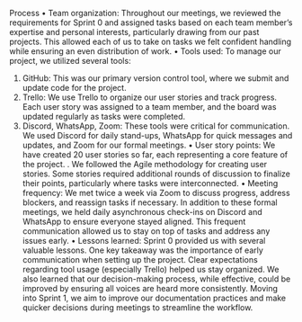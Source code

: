Process
• Team organization:
Throughout our meetings, we reviewed the requirements for Sprint 0 and assigned tasks based on each team member’s expertise and personal interests, particularly drawing from our past projects. This allowed each of us to take on tasks we felt confident handling while ensuring an even distribution of work.
• Tools used:
To manage our project, we utilized several tools:

1. GitHub: This was our primary version control tool, where we submit and update code for the project.
2. Trello: We use Trello to organize our user stories and track progress. Each user story was assigned to a team member, and the board was updated regularly as tasks were completed.
3. Discord, WhatsApp, Zoom: These tools were critical for communication. We used Discord for daily stand-ups, WhatsApp for quick messages and updates, and Zoom for our formal meetings.
   • User story points:
   We have created 20 user stories so far, each representing a core feature of the project. . We followed the Agile methodology for creating user stories. Some stories required additional rounds of discussion to finalize their points, particularly where tasks were interconnected.
   • Meeting frequency:
   We met twice a week via Zoom to discuss progress, address blockers, and reassign tasks if necessary. In addition to these formal meetings, we held daily asynchronous check-ins on Discord and WhatsApp to ensure everyone stayed aligned. This frequent communication allowed us to stay on top of tasks and address any issues early.
   • Lessons learned:
   Sprint 0 provided us with several valuable lessons. One key takeaway was the importance of early communication when setting up the project. Clear expectations regarding tool usage (especially Trello) helped us stay organized. We also learned that our decision-making process, while effective, could be improved by ensuring all voices are heard more consistently. Moving into Sprint 1, we aim to improve our documentation practices and make quicker decisions during meetings to streamline the workflow.

